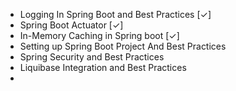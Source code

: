 - Logging In Spring Boot and Best Practices [✓]
- Spring Boot Actuator [✓]
- In-Memory Caching in Spring boot [✓]
- Setting up Spring Boot Project And Best Practices
- Spring Security and Best Practices
- Liquibase Integration and Best Practices
- 